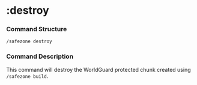 # :destroy

### Command Structure

`/safezone destroy`

### Command Description

This command will destroy the WorldGuard protected chunk created using `/safezone build`.
